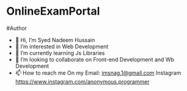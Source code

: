 # OnlineExamPortal







#Author
- 👋 Hi, I’m Syed Nadeem Hussain
- 👀 I’m interested in Web Development
- 🌱 I’m currently learning Js Libraries
- 💞️ I’m looking to collaborate on Front-end Development and Wb Development
- 📫 How to reach me On my Email: imsnag.1@gmail.com
                           Instagram https://www.instagram.com/anonymous.programmer

<!---
Snag-hub/Snag-hub is a ✨ special ✨ repository because its `README.md` (this file) appears on your GitHub profile.
You can click the Preview link to take a look at your changes.
--->
